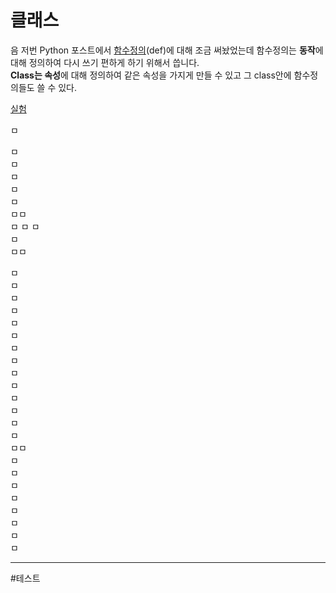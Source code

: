 # 클래스 
음 저번 Python 포스트에서 [함수정의](https://hsc-1.github.io/python/)(def)에 대해 조금 써놨었는데 함수정의는 **동작**에 대해 정의하여 다시 쓰기 편하게 하기 위해서 씁니다.  
**Class는 속성**에 대해 정의하여 같은 속성을 가지게 만들 수 있고 그 class안에 함수정의들도 쓸 수 있다.  

[실험](#테스트)

ㅁ  
 
ㅁ  
ㅁ  
ㅁ  
ㅁ  
 ㅁ  
ㅁㅁ   
ㅁ  ㅁ
ㅁ  
ㅁ  
 ㅁㅁ 

 ㅁ  
  ㅁ  
ㅁ  
ㅁ  
ㅁ  
ㅁ  
ㅁ  
ㅁ  
ㅁ  
ㅁ  
ㅁ  
ㅁ  
ㅁ  
ㅁ  
ㅁㅁ  
ㅁ  
ㅁ  
ㅁ  
ㅁ  
ㅁ  
ㅁ  
ㅁ  
ㅁ  

---
#테스트 